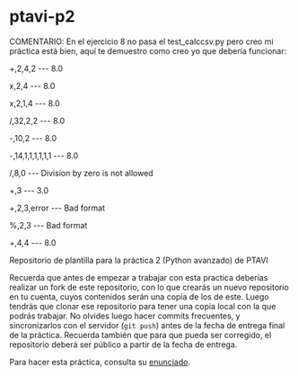 # ptavi-p2

COMENTARIO: 
En el ejercicio 8 no pasa el test_calccsv.py pero creo
mi práctica está bien, aquí te demuestro como creo yo que debería funcionar:

+,2,4,2 --- 8.0

x,2,4 --- 8.0

x,2,1,4 --- 8.0

/,32,2,2 --- 8.0

-,10,2 --- 8.0

-,14,1,1,1,1,1,1 --- 8.0

/,8,0 --- Division by zero is not allowed

+,3 --- 3.0

+,2,3,error --- Bad format

%,2,3 --- Bad format

+,4,4 --- 8.0

Repositorio de plantilla para la práctica 2 (Python avanzado) de PTAVI

Recuerda que antes de empezar a trabajar con esta practica deberías realizar un
fork de este repositorio, con lo que crearás un nuevo repositorio en tu cuenta,
cuyos contenidos serán una copia de los de este.
Luego tendrás que clonar ese repositorio para tener una copia local con
la que podrás trabajar. No olvides luego hacer commits frecuentes, y
sincronizarlos con el servidor (`git push`) antes de la fecha de entrega
final de la práctica. Recuerda también que para que pueda ser corregido, el
repositorio deberá ser público a partir de la fecha de entrega.

Para hacer esta práctica, consulta su [enunciado](https://gitlab.com/cursomminet/code/-/blob/master/p2-python/ejercicios.md).
